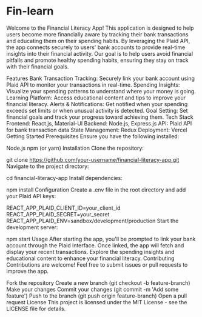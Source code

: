 # Fin-learn
Welcome to the Financial Literacy App! This application is designed to help users become more financially aware by tracking their bank transactions and educating them on their spending habits. By leveraging the Plaid API, the app connects securely to users' bank accounts to provide real-time insights into their financial activity. Our goal is to help users avoid financial pitfalls and promote healthy spending habits, ensuring they stay on track with their financial goals.







Features
Bank Transaction Tracking: Securely link your bank account using Plaid API to monitor your transactions in real-time.
Spending Insights: Visualize your spending patterns to understand where your money is going.
Learning Platform: Access educational content and tips to improve your financial literacy.
Alerts & Notifications: Get notified when your spending exceeds set limits or when unusual activity is detected.
Goal Setting: Set financial goals and track your progress toward achieving them.
Tech Stack
Frontend: React.js, Material-UI
Backend: Node.js, Express.js
API: Plaid API for bank transaction data
State Management: Redux
Deployment: Vercel
Getting Started
Prerequisites
Ensure you have the following installed:

Node.js
npm (or yarn)
Installation
Clone the repository:

git clone https://github.com/your-username/financial-literacy-app.git
Navigate to the project directory:

cd financial-literacy-app
Install dependencies:

npm install
Configuration
Create a .env file in the root directory and add your Plaid API keys:


REACT_APP_PLAID_CLIENT_ID=your_client_id
REACT_APP_PLAID_SECRET=your_secret
REACT_APP_PLAID_ENV=sandbox/development/production
Start the development server:

npm start
Usage
After starting the app, you'll be prompted to link your bank account through the Plaid interface.
Once linked, the app will fetch and display your recent transactions.
Explore the spending insights and educational content to enhance your financial literacy.
Contributing
Contributions are welcome! Feel free to submit issues or pull requests to improve the app.

Fork the repository
Create a new branch (git checkout -b feature-branch)
Make your changes
Commit your changes (git commit -m 'Add some feature')
Push to the branch (git push origin feature-branch)
Open a pull request
License
This project is licensed under the MIT License - see the LICENSE file for details.
